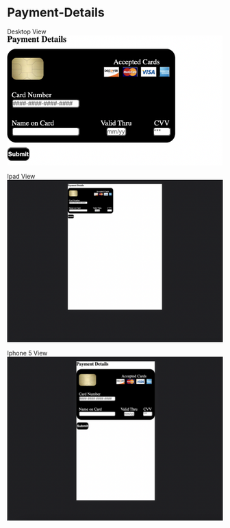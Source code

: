 # Payment-Details

Desktop View
![](https://github.com/zkhan33/Payment-Details/blob/main/Readme/Desktop_View.png)

Ipad View
![](https://github.com/zkhan33/Payment-Details/blob/main/Readme/Ipad_View.png)

Iphone 5 View
![](https://github.com/zkhan33/Payment-Details/blob/main/Readme/Iphone5_View.png)





